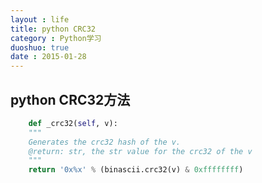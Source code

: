 ```yaml
---
layout : life
title: python CRC32
category : Python学习
duoshuo: true
date : 2015-01-28
---
```


<!-- more -->

## **python CRC32方法**

```python
	def _crc32(self, v): 
    """ 
    Generates the crc32 hash of the v. 
    @return: str, the str value for the crc32 of the v 
    """ 
    return '0x%x' % (binascii.crc32(v) & 0xffffffff)
```
